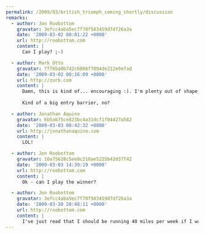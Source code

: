 ```yaml
---
permalink: /2009/03/british_triumph_coming_shortly/discussion
remarks:
  - author: Jon Roobottom
    gravatar: 3efcc4aba5ec7f70f583459d7df26a3a
    date: '2009-03-02 00:01:22 +0000'
    url: http://roobottom.com
    content: |
      Can I play? ;-)

  - author: Mark Otto
    gravatar: 7ff6ba0b742c6066f7094de212e9efad
    date: '2009-03-02 00:16:09 +0000'
    url: http://zurb.com
    content: |
      Damn, this is kind of... encouraging :). I'm plenty out of shape, but I am quite competitive :D. I might have to get on board with this Nike+ thing finally. I had the shoes about a year ago, but never took the ~$200 plunge to getting a Nano and Nike+ sensor.
      
      Kind of a big entry barrier, no?

  - author: Jonathan Aquino
    gravatar: 6b5ab75ce823bc4a31dcf1f04427a582
    date: '2009-03-03 08:42:32 +0000'
    url: http://jonathanaquino.com
    content: |
      LOL!

  - author: Jon Roobottom
    gravatar: 10a75628c5ee0c218ae5225b42d37f42
    date: '2009-03-03 14:39:19 +0000'
    url: http://roobottom.com
    content: |
      Ok - can I play the winner?

  - author: Jon Roobottom
    gravatar: 3efcc4aba5ec7f70f583459d7df26a3a
    date: '2009-03-20 20:48:11 +0000'
    url: http://roobottom.com
    content: |
      I've just read that I should be running 40 miles per week if I want to do a sub 20min 5K. Come on Mr. Lloyd, how about a challenge of that nature next month?
---
```

